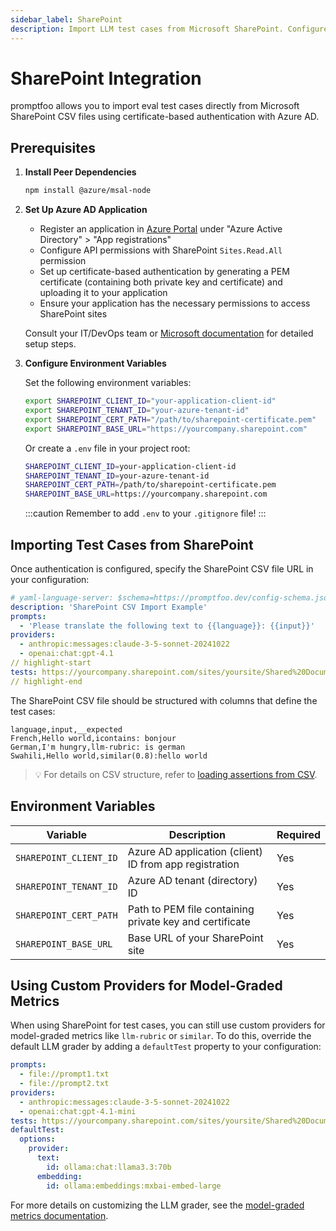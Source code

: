```yaml
---
sidebar_label: SharePoint
description: Import LLM test cases from Microsoft SharePoint. Configure certificate-based authentication and load test data from SharePoint CSV files.
---
```


# SharePoint Integration

promptfoo allows you to import eval test cases directly from Microsoft SharePoint CSV files using certificate-based authentication with Azure AD.

## Prerequisites

1. **Install Peer Dependencies**

   ```bash
   npm install @azure/msal-node
   ```

2. **Set Up Azure AD Application**
   - Register an application in [Azure Portal](https://portal.azure.com/) under "Azure Active Directory" > "App registrations"
   - Configure API permissions with SharePoint `Sites.Read.All` permission
   - Set up certificate-based authentication by generating a PEM certificate (containing both private key and certificate) and uploading it to your application
   - Ensure your application has the necessary permissions to access SharePoint sites

   Consult your IT/DevOps team or [Microsoft documentation](https://learn.microsoft.com/en-us/sharepoint/dev/sp-add-ins/register-sharepoint-add-ins) for detailed setup steps.

3. **Configure Environment Variables**

   Set the following environment variables:

   ```bash
   export SHAREPOINT_CLIENT_ID="your-application-client-id"
   export SHAREPOINT_TENANT_ID="your-azure-tenant-id"
   export SHAREPOINT_CERT_PATH="/path/to/sharepoint-certificate.pem"
   export SHAREPOINT_BASE_URL="https://yourcompany.sharepoint.com"
   ```

   Or create a `.env` file in your project root:

   ```bash title=".env"
   SHAREPOINT_CLIENT_ID=your-application-client-id
   SHAREPOINT_TENANT_ID=your-azure-tenant-id
   SHAREPOINT_CERT_PATH=/path/to/sharepoint-certificate.pem
   SHAREPOINT_BASE_URL=https://yourcompany.sharepoint.com
   ```

   :::caution
   Remember to add `.env` to your `.gitignore` file!
   :::

## Importing Test Cases from SharePoint

Once authentication is configured, specify the SharePoint CSV file URL in your configuration:

```yaml title="promptfooconfig.yaml"
# yaml-language-server: $schema=https://promptfoo.dev/config-schema.json
description: 'SharePoint CSV Import Example'
prompts:
  - 'Please translate the following text to {{language}}: {{input}}'
providers:
  - anthropic:messages:claude-3-5-sonnet-20241022
  - openai:chat:gpt-4.1
// highlight-start
tests: https://yourcompany.sharepoint.com/sites/yoursite/Shared%20Documents/test-cases.csv
// highlight-end
```

The SharePoint CSV file should be structured with columns that define the test cases:

```csv title="test-cases.csv"
language,input,__expected
French,Hello world,icontains: bonjour
German,I'm hungry,llm-rubric: is german
Swahili,Hello world,similar(0.8):hello world
```

> 💡 For details on CSV structure, refer to [loading assertions from CSV](/docs/configuration/expected-outputs/#load-assertions-from-csv).

## Environment Variables

| Variable               | Description                                             | Required |
| ---------------------- | ------------------------------------------------------- | -------- |
| `SHAREPOINT_CLIENT_ID` | Azure AD application (client) ID from app registration  | Yes      |
| `SHAREPOINT_TENANT_ID` | Azure AD tenant (directory) ID                          | Yes      |
| `SHAREPOINT_CERT_PATH` | Path to PEM file containing private key and certificate | Yes      |
| `SHAREPOINT_BASE_URL`  | Base URL of your SharePoint site                        | Yes      |

## Using Custom Providers for Model-Graded Metrics

When using SharePoint for test cases, you can still use custom providers for model-graded metrics like `llm-rubric` or `similar`. To do this, override the default LLM grader by adding a `defaultTest` property to your configuration:

```yaml
prompts:
  - file://prompt1.txt
  - file://prompt2.txt
providers:
  - anthropic:messages:claude-3-5-sonnet-20241022
  - openai:chat:gpt-4.1-mini
tests: https://yourcompany.sharepoint.com/sites/yoursite/Shared%20Documents/test-cases.csv
defaultTest:
  options:
    provider:
      text:
        id: ollama:chat:llama3.3:70b
      embedding:
        id: ollama:embeddings:mxbai-embed-large
```

For more details on customizing the LLM grader, see the [model-graded metrics documentation](/docs/configuration/expected-outputs/model-graded/#overriding-the-llm-grader).

